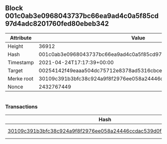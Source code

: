## Block 001c0ab3e0968043737bc66ea9ad4c0a5f85cd97d4adc8201760fed80ebeb342

Attribute | Value
--- | ---
Height | 36912
Hash | 001c0ab3e0968043737bc66ea9ad4c0a5f85cd97d4adc8201760fed80ebeb342
Timestamp | 2021-04-24T17:17:39+00:00
Target | 00254142f49eaaa504dc75712e8378ad5316cbcead634704b3734b6271167cc4
Merke root | 30109c391b3bfc38c924a9f8f2976ee058a24446ccdac539d0f24340904d71aa
Nonce | 2432767449

```

```

### Transactions

Hash | Amount
--- | ---
[30109c391b3bfc38c924a9f8f2976ee058a24446ccdac539d0f24340904d71aa](30109c391b3bfc38c924a9f8f2976ee058a24446ccdac539d0f24340904d71aa.md) | 10.00000000 SKEPTI 
